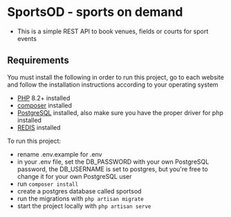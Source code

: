 # SportsOD - sports on demand

* This is a simple REST API to book venues, fields or courts for sport events

## Requirements

You must install the following in order to run this project, go to each website and follow the installation instructions according to your operating system

- [PHP](https://www.php.net) 8.2+ installed
- [composer](https://getcomposer.org) installed
- [PostgreSQL](https://www.postgresql.org) installed, also make sure you have the proper driver for php installed
- [REDIS](https://redis.io) installed

To run this project:
- rename .env.example for .env
- in your .env file, set the DB_PASSWORD with your own PostgreSQL password, the DB_USERNAME is set to postgres, but you're free to change it for your own PostgreSQL user
- run `composer install`
- create a postgres database called sportsod
- run the migrations with `php artisan migrate`
- start the project locally with `php artisan serve`